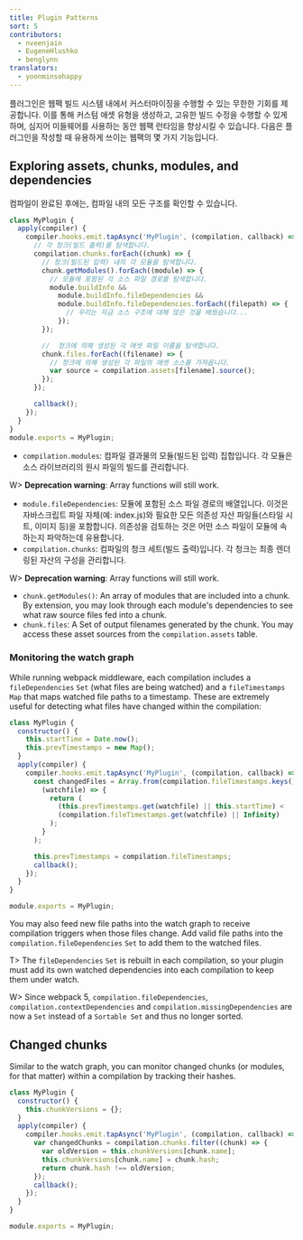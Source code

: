 ```yaml
---
title: Plugin Patterns
sort: 5
contributors:
  - nveenjain
  - EugeneHlushko
  - benglynn
translators:
  - yoonminsohappy
---
```


플러그인은 웹팩 빌드 시스템 내에서 커스터마이징을 수행할 수 있는 무한한 기회를 제공합니다. 이를 통해 커스텀 애셋 유형을 생성하고, 고유한 빌드 수정을 수행할 수 있게 하며, 심지어 미들웨어를 사용하는 동안 웹팩 런타임을 향상시킬 수 있습니다. 다음은 플러그인을 작성할 때 유용하게 쓰이는 웹팩의 몇 가지 기능입니다.

## Exploring assets, chunks, modules, and dependencies

컴파일이 완료된 후에는, 컴파일 내의 모든 구조를 확인할 수 있습니다.

```javascript
class MyPlugin {
  apply(compiler) {
    compiler.hooks.emit.tapAsync('MyPlugin', (compilation, callback) => {
      // 각 청크(빌드 출력)를 탐색합니다.
      compilation.chunks.forEach((chunk) => {
        // 청크(빌드된 입력) 내의 각 모듈을 탐색합니다.
        chunk.getModules().forEach((module) => {
          // 모듈에 포함된 각 소스 파일 경로를 탐색합니다.
          module.buildInfo &&
            module.buildInfo.fileDependencies &&
            module.buildInfo.fileDependencies.forEach((filepath) => {
              // 우리는 지금 소스 구조에 대해 많은 것을 배웠습니다...
            });
        });

        //  청크에 의해 생성된 각 애셋 파일 이름을 탐색합니다. 
        chunk.files.forEach((filename) => {
          // 청크에 의해 생성된 각 파일의 애셋 소스를 가져옵니다.
          var source = compilation.assets[filename].source();
        });
      });

      callback();
    });
  }
}
module.exports = MyPlugin;
```

- `compilation.modules`: 컴파일 결과물의 모듈(빌드된 입력) 집합입니다. 각 모듈은 소스 라이브러리의 원시 파일의 빌드를 관리합니다.

W> **Deprecation warning**: Array functions will still work.

- `module.fileDependencies`: 모듈에 포함된 소스 파일 경로의 배열입니다. 이것은 자바스크립트 파일 자체(예: index.js)와 필요한 모든 의존성 자산 파일들(스타일 시트, 이미지 등)을 포함합니다. 의존성을 검토하는 것은 어떤 소스 파일이 모듈에 속하는지 파악하는데 유용합니다. 
- `compilation.chunks`: 컴파일의 청크 세트(빌드 출력)입니다. 각 청크는 최종 렌더링된 자산의 구성을 관리합니다.

W> **Deprecation warning**: Array functions will still work.

- `chunk.getModules()`: An array of modules that are included into a chunk. By extension, you may look through each module's dependencies to see what raw source files fed into a chunk.
- `chunk.files`: A Set of output filenames generated by the chunk. You may access these asset sources from the `compilation.assets` table.

### Monitoring the watch graph

While running webpack middleware, each compilation includes a `fileDependencies` `Set` (what files are being watched) and a `fileTimestamps` `Map` that maps watched file paths to a timestamp. These are extremely useful for detecting what files have changed within the compilation:

```javascript
class MyPlugin {
  constructor() {
    this.startTime = Date.now();
    this.prevTimestamps = new Map();
  }
  apply(compiler) {
    compiler.hooks.emit.tapAsync('MyPlugin', (compilation, callback) => {
      const changedFiles = Array.from(compilation.fileTimestamps.keys()).filter(
        (watchfile) => {
          return (
            (this.prevTimestamps.get(watchfile) || this.startTime) <
            (compilation.fileTimestamps.get(watchfile) || Infinity)
          );
        }
      );

      this.prevTimestamps = compilation.fileTimestamps;
      callback();
    });
  }
}

module.exports = MyPlugin;
```

You may also feed new file paths into the watch graph to receive compilation triggers when those files change. Add valid file paths into the `compilation.fileDependencies` `Set` to add them to the watched files.

T> The `fileDependencies` `Set` is rebuilt in each compilation, so your plugin must add its own watched dependencies into each compilation to keep them under watch.

W> Since webpack 5, `compilation.fileDependencies`, `compilation.contextDependencies` and `compilation.missingDependencies` are now a `Set` instead of a `Sortable Set` and thus no longer sorted.

## Changed chunks

Similar to the watch graph, you can monitor changed chunks (or modules, for that matter) within a compilation by tracking their hashes.

```javascript
class MyPlugin {
  constructor() {
    this.chunkVersions = {};
  }
  apply(compiler) {
    compiler.hooks.emit.tapAsync('MyPlugin', (compilation, callback) => {
      var changedChunks = compilation.chunks.filter((chunk) => {
        var oldVersion = this.chunkVersions[chunk.name];
        this.chunkVersions[chunk.name] = chunk.hash;
        return chunk.hash !== oldVersion;
      });
      callback();
    });
  }
}

module.exports = MyPlugin;
```
